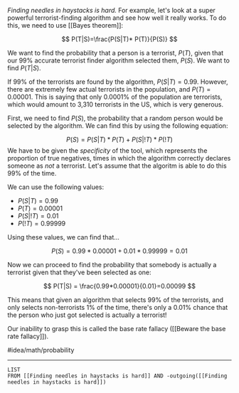 *Finding needles in haystacks is hard.* For example, let's look at a super powerful terrorist-finding algorithm and see how well it really works. To do this, we need to use [[Bayes theorem]]:

$$
P(T|S)=\frac{P(S|T)* P(T)}{P(S)}
$$

We want to find the probability that a person is a terrorist, $P(T)$, given that our 99% accurate terrorist finder algorithm selected them, $P(S)$.  We want to find $P(T|S)$. 

If 99% of the terrorists are found by the algorithm, $P(S|T)=0.99$. However, there are extremely few actual terrorists in the population, and $P(T)=0.00001$. This is saying that only 0.0001% of the population are terrorists, which would amount to 3,310 terrorists in the US, which is very generous. 

First, we need to find $P(S)$, the probability that a random person would be selected by the algorithm. We can find this by using the following equation:

$$
P(S)=P(S|T)*P(T)+P(S|!T)*P(!T)
$$
We have to be given the *specificity* of the tool, which represents the proportion of true negatives, times in which the algorithm correctly declares someone as *not* a terrorist. Let's assume that the algoritm is able to do this 99% of the time. 

We can use the following values:
- $P(S|T)=0.99$
- $P(T)=0.00001$
- $P(S|!T)=0.01$
- $P(!T)=0.99999$

Using these values, we can find that...

$$
P(S)=0.99*0.00001+0.01*0.99999=0.01
$$

Now we can proceed to find the probability that somebody is actually a terrorist given that they've been selected as one:

$$
P(T|S) = \frac{0.99*0.00001}{0.01}=0.00099
$$

This means that given an algorithm that selects 99% of the terrorists, and only selects non-terrorists 1% of the time, there's only a 0.01% chance that the person who just got selected is actually a terrorist!

Our inability to grasp this is called the base rate fallacy ([[Beware the base rate fallacy]]). 

#idea/math/probability 

---
```dataview
LIST
FROM [[Finding needles in haystacks is hard]] AND -outgoing([[Finding needles in haystacks is hard]])
```